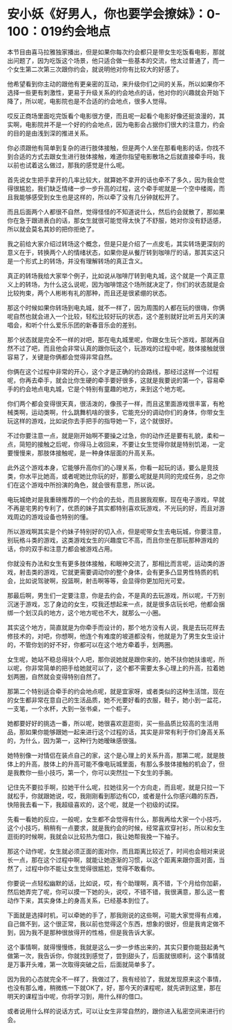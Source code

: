 # 安小妖《好男人，你也要学会撩妹》：0-100：019约会地点

本节目由喜马拉雅独家播出，但是如果你每次约会都只是带女生吃饭看电影，那就出问题了，因为吃饭这个场景，他只适合做一些基本的交流，他太过普通了，而一个女生第二次第三次跟你约会，就说明他对你有比较大的好感了。

他希望看到你主动的跟他有更亲密的互动，来升级你们之间的关系，所以如果你不选择一些更有刺激性，更易于升级关系的约会地点的话，他对你的兴趣就会开始下降了，所以呢，电影院也是不合适的约会地点，很多人觉得。

哎反正商场里面吃完饭看个电影很方便，而且呢一起看个电影好像还挺浪漫的，其实啊，电影院并不是一个好的约会地点，因为电影会占据你们很大的注意力，约会的目的是由浅到深的推进关系。

你必须跟他有简单到复杂的进行肢体接触，但是两个人坐在那看电影的话，你找不到合适的方式去跟女生进行肢体接触，难道你指望电影散场之后就直接牵手吗，我以前也试着这么做过，那我的感觉是什么呢。

首先说女生把手拿开的几率比较大，就算她不拿开的话也牵不了多久，因为我会觉得很尴尬，我们缺乏情绪一步一步升高的过程，这个牵手呢就是一个空中楼阁，而且我能够感受到女生也是这样的，所以牵了没有几分钟就松开了。

而且后面两个人都很不自然，觉得怪怪的不知道说什么，然后约会就散了，那如果你在急于跟进表白的话，那女生就很可能觉得太快了不舒服，她对你没有舒适感，所以就会莫名其妙的把你拒绝了。

我之前给大家介绍过转场这个概念，但是只是介绍了一点皮毛，其实转场更深刻的意义在于，转换两个人的情绪状态，如果你是从餐厅转到咖啡厅的话，那其实这只是一个形式上的转场，并没有理解转场的真正含义。

真正的转场我给大家举个例子，比如说从咖啡厅转到电丸城，这个就是一个真正意义上的转场，为什么这么说呢，因为咖啡馆这个场所就决定了，你们的状态就是会比较拘束，两个人彬彬有礼的那种，而且还是很紧绷的状态。

那这个时候如果你转场到电丸城，就不一样了，因为周围的人都在玩的很嗨，你俩呢自然也就会进入一个比较，轻松比较好玩的状态，这个差别就好比听五月天的演唱会，和听个什么爱乐乐团的新春音乐会的差别。

那个状态就是完全不一样的对吧，那在电丸城里呢，你跟女生玩个游戏，那就再自然不过了吧，而且他会非常认真的跟你玩这个，玩游戏的过程中呢，肢体接触就很容易了，关键是你俩都会觉得非常自然。

你俩在这个过程中非常的开心，这个才是正确的约会路线，那经过这样一个过程呢，你再去牵手，就会比你生硬的牵手要好很多，这就是我要说的第一个，容易牵手的约会地点电丸城，它是个特别有童趣的地方，来到这个地方呢。

你们两个都会变得很天真，很活泼的，像孩子一样，而且这里面游戏很丰富，有枪械类啊，运动类啊，什么跳舞机啥的很多，它能充分的调动你们的身体，你带女生玩这样的游戏，比如说你去手把手的指导她一下，这个就很好。

不过你要注意一点，就是刚开始啊不要操之过急，你的动作还是要有礼貌，柔和一点，简短的接触之后呢，你得马上收回来，不要让女生觉得你就是特别饥渴，一定要慢慢来，那肢体接触呢，是一种身体层面的升高关系。

此外这个游戏本身，它能够升高你们的心理关系，你看一起玩的话，要么是竞技类，你水平比她高，或者呢她比你玩的好，那要么呢就是共同的完成任务，总之你们在这个游戏中所扮演的角色，就会很有意思，所以说。

电玩城绝对是我重磅推荐的一个约会的去处，而且据我观察，现在电子游戏，早就不再是宅男的专利了，优质的妹子其实都特别喜欢玩游戏，不光玩的好，而且对游戏周边的游戏设备也特别的懂。

所以游戏啊其实是个约妹子特别好的切入点，但是呢带女生去电玩城，你要注意，别玩格斗类的游戏，这类游戏女生的兴趣度它不高，而且你坐在那玩那种游戏的话，你的双手和注意力都会被游戏占用。

你就没有办法和女生有更多肢体接触，和眼神交流了，那相比而言呢，运动类的游戏，射击类的游戏，它就更需要调动你的整个身体，会有更多凸显男性特质的机会，比如说驾驶啊，投篮啊，射击啊等等，会显得你更加阳光可爱。

那最后啊，男生们一定要注意，你是去约会，不是真的去玩游戏，所以呢，千万别沉迷于游戏，忘了身边的女生，哎我还想起来一点，就是很多店玩长吧，他都会捆绑一个划汉兵的地方，这个地方呢也不大，就那么一小圈。

其实这个地方，简直就是为你牵手而设计的，那个地方没有人说，我是去玩花样去修技术的，对吧，你想啊，他连个有难度的坡道都没有，他就是为了男生女生设计的，不管你划的好不好，你都可以在这个地方牵着手，划两圈。

女生呢，她站不稳总得扶个人吧，那你说她就是跟你来的，她不扶你她扶谁呢，所以呢，你非常简单的把手给她就可以了，这个都不需要太多心理上的升高，拉着她划两圈，自然就会变得特别自然了。

那第二个特别适合牵手的约会地点呢，就是宜家呀，或者类似的这种生活馆，现在的女生都非常在意自己的生活品质，她不光要好看的衣服，鞋子，她小到一盆花，一支笔，一个水杯，大到一张书桌，一个柜子。

她都要好好的挑选一番，所以呢，她很喜欢逛逛街，买一些品质比较高的生活用品，那如果你能够跟她一起来进行这个过程的话，其实是非常有利于你们身高关系的，为什么，因为第一，这种行为她暧昧感很强。

她特别像一对情侣在装点自己的家，这个是心理上的关系升高，那第二呢，就是肢体上的升高，肢体上的升高可能不像电玩城里面，有那么多肢体接触的机会了，但是我教你一些小技巧，第一个，你可以突然拉一下女生的手腕。

记住先不要拉手啊，拉她干什么呢，拉她往另一个方向走，而且呢，就是只拉一下就松手，你就跟她说，哎，我刚刚看到那边有CD，或者是什么你感兴趣的东西，快陪我去看一下，我超级喜欢的，这个呢，就是一个初级的试探。

先看一看她的反应，一般呢，女生都不会觉得有什么，那我再给大家一个小技巧，这个小技巧，稍稍有一点要求，就是我约会的时候，经常喜欢穿衬衫，所以和女生逛街的时候啊，我就会以比较热为借口，我让她帮我挽一下袖子。

那这个动作呢，女生就必须正面的面对你，而且距离比较近了，时间也会相对来说长一点，那在这个过程中啊，就能让她逐渐的习惯，以这个距离来跟你面对面，当然了，过程中你不能让女生觉得很尴尬，觉得不敢看你。

你要说一点轻松幽默的话，比如说，哎，有个助理啊，真不错，下个月给你加薪，然后她弄完了呢，你可以摸一下她的头，说哎，不错不错，我很满意，那么这一套动作下来，其实身体上的身高关系，已经基本到位了。

下面就是选择时机，可以牵她的手了，那我刚说的这些啊，可能大家觉得有点难，自己做不到，这个很正常，我以前也觉得这个东西，想象的很好，但是我肯定做不到，因为我不是那种很放得开的性格，但是我告诉大家。

这个事情啊，就得慢慢练，我就是这么一步一步练出来的，其实只要你能鼓起勇气做第一次，我告诉你，你就找到感觉了，尝到甜头了，后面就很顺利，这个事情就是万事开头难，第一次取得突破之后，后面就简单多了。

因为我的心态就完全不一样了，我做过了，我有经验了，我就发现原来这个事情，也没有那么难，稍微练一下就OK了，好，那今天的课程呢，就先讲到这里，那在明天的课程当中呢，你将学习到，用什么样的借口。

或者说用什么样的说话方式，可以让女生非常自然的，跟你进入私密空间来进行约会。
